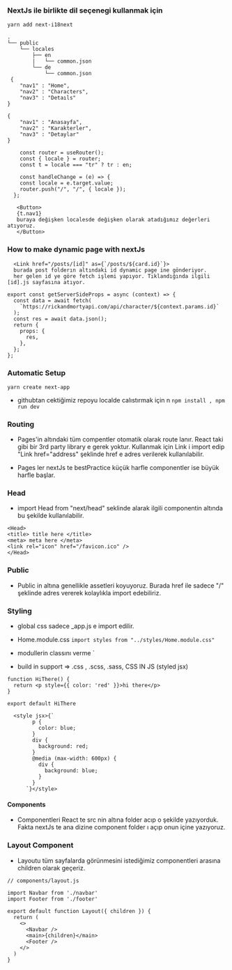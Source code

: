 ### NextJs ile birlikte dil seçenegi kullanmak için 
```
yarn add next-i18next

.
└── public
    └── locales
        ├── en
        |   └── common.json
        └── de
            └── common.json
 {
    "nav1" : "Home",
    "nav2" : "Characters",
    "nav3" : "Detaıls"
}

{
    "nav1" : "Anasayfa",
    "nav2" : "Karakterler",
    "nav3" : "Detaylar"
}

    const router = useRouter();
    const { locale } = router;
    const t = locale === "tr" ? tr : en;

    const handleChange = (e) => {
    const locale = e.target.value;
    router.push("/", "/", { locale });
  };

   <Button>
   {t.nav1} 
   buraya değişken localesde değişken olarak atadığımız değerleri atıyoruz.
   </Button>

```

### How to make dynamic page with nextJs 

```
  <Link href="/posts/[id]" as={`/posts/${card.id}`}>
  burada post folderın altındaki id dynamic page ine gönderiyor.
  her gelen id ye göre fetch işlemi yapıyor. Tıklandığında ilgili [id].js sayfasına atıyor.
```

```
export const getServerSideProps = async (context) => {
  const data = await fetch(
    `https://rickandmortyapi.com/api/character/${context.params.id}`
  );
  const res = await data.json();
  return {
    props: {
      res,
    },
  };
};
```



### Automatic Setup
`
yarn create next-app
`
- githubtan cektiğimiz repoyu localde calıstırmak için n
` npm install , npm run dev `

### Routing
- Pages'in altındaki tüm compentler otomatik olarak route lanır. React taki gibi bir 3rd party library e gerek yoktur. Kullanmak için Link i import edip "Link href="address" şeklinde href e adres verilerek kullanılabilir.

- Pages ler nextJs te bestPractice küçük harfle componentler ise büyük harfle başlar.

### Head
- import Head from "next/head" seklinde alarak ilgili componentin altında bu şekilde kullanılabilir.
```
<Head> 
<title> title here </title>
<meta> meta here </meta>
<link rel="icon" href="/favicon.ico" />
</Head>
```

### Public
- Public in altına genellikle assetleri koyuyoruz. Burada href ile sadece "/" şeklinde adres vererek kolaylıkla import edebiliriz. 

### Styling
- global css sadece _app.js e import edilir.
- Home.module.css 
` import styles from "../styles/Home.module.css" `
- modullerin classını verme 
` <div className={styles.main}>

- build in support => .css , .scss, .sass, CSS IN JS (styled jsx)
```
function HiThere() {
  return <p style={{ color: 'red' }}>hi there</p>
}

export default HiThere
```

```
  <style jsx>{`
        p {
          color: blue;
        }
        div {
          background: red;
        }
        @media (max-width: 600px) {
          div {
            background: blue;
          }
        }
      `}</style>
```

#### Components 
- Componentleri React te src nin altına folder acıp o şekilde yazıyorduk. Fakta nextJs te ana dizine component folder ı açıp onun içine yazıyoruz.

###  Layout Component
- Layoutu tüm sayfalarda görünmesini istediğimiz componentleri arasına children olarak geçeriz.
```
// components/layout.js

import Navbar from './navbar'
import Footer from './footer'

export default function Layout({ children }) {
  return (
    <>
      <Navbar />
      <main>{children}</main>
      <Footer />
    </>
  )
}
```

